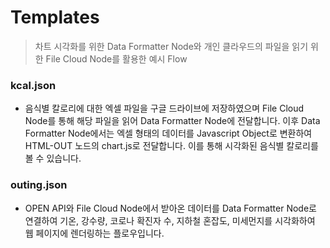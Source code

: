 # Templates 

> 차트 시각화를 위한 Data Formatter Node와 개인 클라우드의 파일을 읽기 위한 File Cloud Node를 활용한 예시 Flow



### kcal.json

- 음식별 칼로리에 대한 엑셀 파일을 구글 드라이브에 저장하였으며 File Cloud Node를 통해 해당 파일을 읽어 Data Formatter Node에 전달합니다. 이후 Data Formatter Node에서는 엑셀 형태의 데이터를 Javascript Object로 변환하여 HTML-OUT 노드의 chart.js로 전달합니다. 이를 통해 시각화된 음식별 칼로리를 볼 수 있습니다.



### outing.json

- OPEN API와 File Cloud Node에서 받아온 데이터를 Data Formatter Node로 연결하여 기온, 강수량, 코로나 확진자 수, 지하철 혼잡도, 미세먼지를 시각화하여 웹 페이지에 렌더링하는 플로우입니다.
